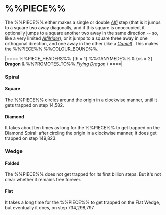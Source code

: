 # %%PIECE%%

The %%PIECE%% either makes a single or double [*Alfi*](alfil.html)
step (that is it jumps to a square two away diagonally, and if this
square is unoccupied, it optionally jumps to a square another
two away in the same direction -- so, like a very limited
[*Alfilrider*](alfilrider.html)), or it jumps to a square three
away in one orthogonal direction, and one away in the other
(like a [*Camel*](camel.html)).
This makes the %%PIECE%% %%COLOUR_BOUND%%.

|====
%%PIECE_HEADERS%%
  {th = 1}  %%GANYMEDE%%
& {cs = 2}  **Dragon**
&           %%PROMOTES_TO%% [*Flying Dragon*](flying_dragon.html) \\
====|

### Spiral

#### Square

The %%PIECE%% circles around the origin in a clockwise manner, until
it gets trapped on step 14,582.

#### Diamond

It takes about ten times as long for the %%PIECE%% to get trapped on
the Diamond Spiral: after circling the origin in a clockwise manner,
it does get trapped on step 149,823.

### Wedge

#### Folded

The %%PIECE%% does not get trapped for its first billion steps.
But it's not clear whether it remains free forever.

#### Flat

It takes a long time for the %%PIECE%% to get trapped on the
Flat Wedge, but eventually it does, on step 734,298,797.

